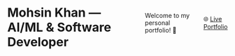 <div style="display: flex; align-items: center; gap: 15px;">
    <h1>Mohsin Khan — AI/ML & Software Developer</h1>
    <p>Welcome to my personal portfolio! 👋</p>
    <p>
      🌐 <a href="https://mohsinkhan85090.github.io/portfolio/" target="_blank">Live Portfolio</a> 
    </p>
</div>

